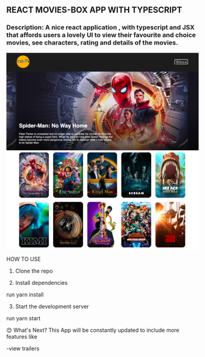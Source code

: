 ## REACT MOVIES-BOX APP WITH TYPESCRIPT

### Description: A nice react application , with typescript and JSX that affords users a lovely UI to view their favourite and choice movies, see characters, rating and details of the movies.

![Screenshot](public/screenshot1.png)
![Screenshot](public/screenshot2.png)

HOW TO USE

1. Clone the repo

2. Install dependencies

run yarn install

3. Start the development server

run yarn start

😊 What's Next?
This App will be constantly updated to include more features like

-view trailers
